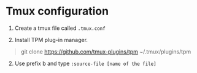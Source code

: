 # Tmux configuration

1. Create a tmux file called `.tmux.conf`

2. Install TPM plug-in manager.

> git clone https://github.com/tmux-plugins/tpm ~/.tmux/plugins/tpm

2. Use prefix b and type `:source-file [name of the file]`
